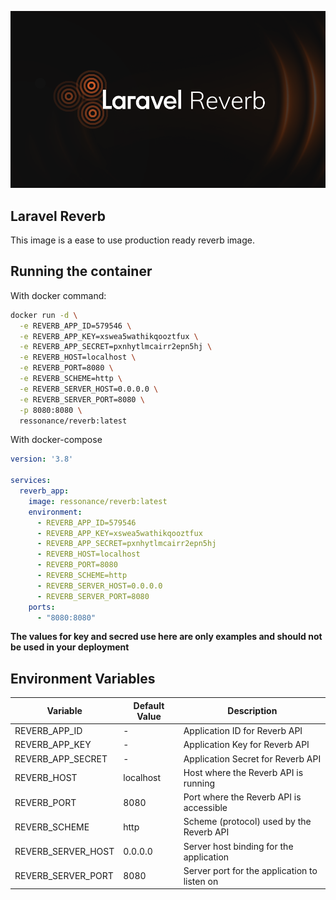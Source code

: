 ![](https://github.com/ressonancia/reverb-docker-image/blob/main/assets/reverb-cover.png?raw=true)

## Laravel Reverb

This image is a ease to use production ready reverb image.

## Running the container

With docker command:

```sh
docker run -d \
  -e REVERB_APP_ID=579546 \
  -e REVERB_APP_KEY=xswea5wathikqooztfux \
  -e REVERB_APP_SECRET=pxnhytlmcairr2epn5hj \
  -e REVERB_HOST=localhost \
  -e REVERB_PORT=8080 \
  -e REVERB_SCHEME=http \
  -e REVERB_SERVER_HOST=0.0.0.0 \
  -e REVERB_SERVER_PORT=8080 \
  -p 8080:8080 \
  ressonance/reverb:latest
```

With docker-compose

```yml
version: '3.8'

services:
  reverb_app:
    image: ressonance/reverb:latest
    environment:
      - REVERB_APP_ID=579546
      - REVERB_APP_KEY=xswea5wathikqooztfux
      - REVERB_APP_SECRET=pxnhytlmcairr2epn5hj
      - REVERB_HOST=localhost
      - REVERB_PORT=8080
      - REVERB_SCHEME=http
      - REVERB_SERVER_HOST=0.0.0.0
      - REVERB_SERVER_PORT=8080
    ports:
      - "8080:8080"
```

**The values for key and secred use here are only examples and should not be used in your deployment**

## Environment Variables

| Variable            | Default Value                          | Description                                  |
|---------------------|----------------------------------------|----------------------------------------------|
| REVERB_APP_ID       | -                                 | Application ID for Reverb API                |
| REVERB_APP_KEY      | -                   | Application Key for Reverb API               |
| REVERB_APP_SECRET   | -                   | Application Secret for Reverb API            |
| REVERB_HOST         | localhost                              | Host where the Reverb API is running         |
| REVERB_PORT         | 8080                                   | Port where the Reverb API is accessible      |
| REVERB_SCHEME       | http                                   | Scheme (protocol) used by the Reverb API     |
| REVERB_SERVER_HOST  | 0.0.0.0                                | Server host binding for the application      |
| REVERB_SERVER_PORT  | 8080                                   | Server port for the application to listen on |
